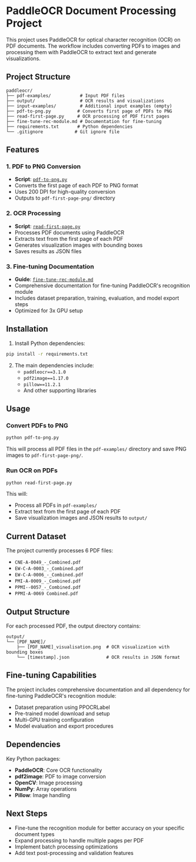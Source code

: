 # PaddleOCR Document Processing Project

This project uses PaddleOCR for optical character recognition (OCR) on PDF documents. The workflow includes converting PDFs to images and processing them with PaddleOCR to extract text and generate visualizations.

## Project Structure

```
paddleocr/
├── pdf-examples/           # Input PDF files
├── output/                 # OCR results and visualizations
├── input-examples/         # Additional input examples (empty)
├── pdf-to-png.py          # Converts first page of PDFs to PNG
├── read-first-page.py     # OCR processing of PDF first pages
├── fine-tune-rec-module.md # Documentation for fine-tuning
├── requirements.txt       # Python dependencies
└── .gitignore            # Git ignore file
```

## Features

### 1. PDF to PNG Conversion
- **Script**: [`pdf-to-png.py`](pdf-to-png.py)
- Converts the first page of each PDF to PNG format
- Uses 200 DPI for high-quality conversion
- Outputs to `pdf-first-page-png/` directory

### 2. OCR Processing
- **Script**: [`read-first-page.py`](read-first-page.py)
- Processes PDF documents using PaddleOCR
- Extracts text from the first page of each PDF
- Generates visualization images with bounding boxes
- Saves results as JSON files

### 3. Fine-tuning Documentation
- **Guide**: [`fine-tune-rec-module.md`](fine-tune-rec-module.md)
- Comprehensive documentation for fine-tuning PaddleOCR's recognition module
- Includes dataset preparation, training, evaluation, and model export steps
- Optimized for 3x GPU setup

## Installation

1. Install Python dependencies:
```bash
pip install -r requirements.txt
```

2. The main dependencies include:
   - `paddleocr==3.1.0`
   - `pdf2image==1.17.0`
   - `pillow==11.2.1`
   - And other supporting libraries

## Usage

### Convert PDFs to PNG
```bash
python pdf-to-png.py
```
This will process all PDF files in the `pdf-examples/` directory and save PNG images to `pdf-first-page-png/`.

### Run OCR on PDFs
```bash
python read-first-page.py
```
This will:
- Process all PDFs in `pdf-examples/`
- Extract text from the first page of each PDF
- Save visualization images and JSON results to `output/`

## Current Dataset

The project currently processes 6 PDF files:
- `CNE-A-0049_-_Combined.pdf`
- `EW-C-A-0003_-_Combined.pdf`
- `EW-C-A-0006_-_Combined.pdf`
- `PMI-A-0009_-_Combined.pdf`
- `PPMI--0057_-_Combined.pdf`
- `PPMI-A-0069 Combined.pdf`

## Output Structure

For each processed PDF, the output directory contains:
```
output/
└── [PDF_NAME]/
    ├── [PDF_NAME]_visualisation.png  # OCR visualization with bounding boxes
    └── [timestamp].json              # OCR results in JSON format
```

## Fine-tuning Capabilities

The project includes comprehensive documentation and all dependency for fine-tuning PaddleOCR's recognition module:
- Dataset preparation using PPOCRLabel
- Pre-trained model download and setup
- Multi-GPU training configuration
- Model evaluation and export procedures

## Dependencies

Key Python packages:
- **PaddleOCR**: Core OCR functionality
- **pdf2image**: PDF to image conversion
- **OpenCV**: Image processing
- **NumPy**: Array operations
- **Pillow**: Image handling

## Next Steps

- Fine-tune the recognition module for better accuracy on your specific document types
- Expand processing to handle multiple pages per PDF
- Implement batch processing optimizations
- Add text post-processing and validation features
